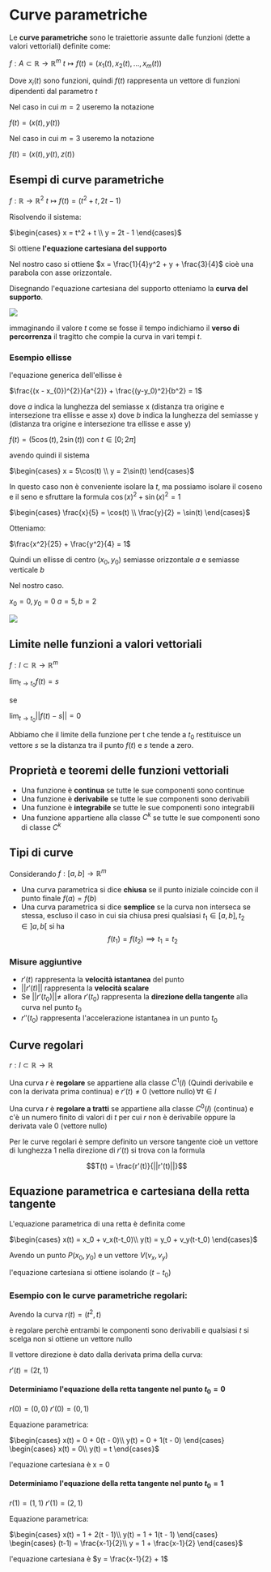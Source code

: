 ﻿# Curve parametriche

Le **curve parametriche** sono le traiettorie assunte dalle funzioni (dette a valori vettoriali) definite come:

$f:A\subset \mathbb{R} \longrightarrow \mathbb{R}^m$
$t \longmapsto f(t) = (x_1(t), x_2(t), ..., x_m(t))$

Dove $x_i(t)$ sono funzioni, quindi $f(t)$ rappresenta un vettore di funzioni dipendenti dal parametro $t$

Nel caso in cui $m = 2$ useremo la notazione

$f(t) = (x(t), y(t))$

Nel caso in cui $m = 3$ useremo la notazione

$f(t) = (x(t), y(t), z(t))$

## Esempi di curve parametriche

$f: \mathbb{R} \longrightarrow \mathbb{R}^2$
$t \longmapsto f(t) = (t^2+t, 2t-1)$

Risolvendo il sistema:

$\begin{cases} 
x = t^2 + t \\
y = 2t - 1
\end{cases}$

Si ottiene **l'equazione cartesiana del supporto**

Nel nostro caso si ottiene $x = \frac{1}{4}y^2 + y + \frac{3}{4}$ cioè una parabola con asse orizzontale.

Disegnando l'equazione cartesiana del supporto otteniamo la **curva del supporto**.

![](https://i.ibb.co/HxwG19b/curva-parametrica.png)

immaginando il valore $t$ come se fosse il tempo indichiamo il **verso di percorrenza** il tragitto che compie la curva in vari tempi $t$.

### Esempio ellisse

l'equazione generica dell'ellisse è 

$\frac{(x - x_{0})^{2}}{a^{2}} + \frac{(y-y_0)^2}{b^2} = 1$

dove $a$ indica la lunghezza del semiasse x (distanza tra origine e intersezione tra ellisse e asse x)
dove $b$ indica la lunghezza del semiasse y (distanza tra origine e intersezione tra ellisse e asse y)

$f(t) = (5\cos(t), 2\sin(t))$ con $t\in [0; 2\pi]$

avendo quindi il sistema

$\begin{cases} 
x = 5\cos(t) \\
y = 2\sin(t)
\end{cases}$

In questo caso non è conveniente isolare la $t$, ma possiamo isolare il coseno e il seno e sfruttare la formula $\cos(x)^2 + \sin(x)^2 = 1$ 

$\begin{cases} 
\frac{x}{5} = \cos(t) \\
\frac{y}{2} = \sin(t)
\end{cases}$

Otteniamo:

$\frac{x^2}{25} + \frac{y^2}{4} = 1$

Quindi un ellisse di centro $(x_0, y_0)$ semiasse orizzontale $a$ e semiasse verticale $b$

Nel nostro caso.

$x_0 = 0, y_0 = 0$
$a = 5, b = 2$

![](https://i.ibb.co/SrgcqCy/curva2.png)

## Limite nelle funzioni a valori vettoriali

$f: I \subset \mathbb{R} \longrightarrow \mathbb{R}^m$

$\lim_{t \to t_0} f(t) = s$

se

$\lim_{t \to t_0} ||f(t) - s|| = 0$ 

Abbiamo che il limite della funzione per t che tende a $t_0$ restituisce un vettore $s$ se la distanza tra il punto $f(t)$ e $s$ tende a zero.


## Proprietà e teoremi delle funzioni vettoriali

- Una funzione è **continua** se tutte le sue componenti sono continue
- Una funzione è **derivabile** se tutte le sue componenti sono derivabili
- Una funzione è **integrabile** se tutte le sue componenti sono integrabili
- Una funzione appartiene alla classe $C^k$ se tutte le sue componenti sono di classe $C^k$

## Tipi di curve

Considerando $f:[a,b] \longrightarrow \mathbb{R}^m$

- Una curva parametrica si dice **chiusa** se il punto iniziale coincide con il punto finale
	$f(a) = f(b)$
- Una curva parametrica si dice **semplice** se la curva non interseca se stessa, escluso il caso in cui sia chiusa
presi qualsiasi $t_1 \in [a,b], t_2 \in]a,b[$ si ha 
$$f(t_1) = f(t_2) \implies t_1 = t_2$$

### Misure aggiuntive

- $r'(t)$ rappresenta la **velocità istantanea** del punto
- $||r'(t)||$ rappresenta la **velocità scalare**
- Se $||r'(t_0)|| \neq$ allora $r'(t_0)$ rappresenta la **direzione della tangente** alla curva nel punto $t_0$
- $r''(t_0)$ rappresenta l'accelerazione istantanea in un punto $t_0$

## Curve regolari

$r: I \subset \mathbb{R} \longrightarrow \mathbb{R}$

Una curva $r$ è **regolare** se appartiene alla classe $C^1(I)$ (Quindi derivabile e con la derivata prima continua) e $r'(t) \neq 0\text{ (vettore nullo)} \,\forall t \in I$

Una curva $r$ è **regolare a tratti** se appartiene alla classe $C^0(I)$ (continua) e c'è un numero finito di valori di $t$ per cui $r$ non è derivabile oppure la derivata vale $0$ (vettore nullo)

Per le curve regolari è sempre definito un versore tangente cioè un vettore di lunghezza 1 nella direzione di $r'(t)$ si trova con la formula

$$T(t) = \frac{r'(t)}{||r'(t)||}$$


## Equazione parametrica e cartesiana della retta tangente

L'equazione parametrica di una retta è definita come

$\begin{cases}
x(t) = x_0 + v_x(t-t_0)\\
y(t) = y_0 + v_y(t-t_0)
\end{cases}$

Avendo un punto $P(x_0, y_0)$ e un vettore $V(v_x, v_y)$

l'equazione cartesiana si ottiene isolando $(t-t_0)$

### Esempio con le curve parametriche regolari:

Avendo la curva $r(t) = (t^2, t)$

è regolare perchè entrambi le componenti sono derivabili e qualsiasi $t$ si scelga non si ottiene un vettore nullo

Il vettore direzione è dato dalla derivata prima della curva:

$r'(t) = (2t , 1)$

#### Determiniamo l'equazione della retta tangente nel punto $t_0 = 0$

$r(0) = (0, 0)$
$r'(0) = (0, 1)$

Equazione parametrica:

$\begin{cases}
x(t) = 0 + 0(t - 0)\\
y(t) = 0 + 1(t - 0)
\end{cases} 
\begin{cases}
x(t) = 0\\
y(t) = t
\end{cases}$

l'equazione cartesiana è x = 0

#### Determiniamo l'equazione della retta tangente nel punto $t_0 = 1$

$r(1) = (1, 1)$
$r'(1) = (2, 1)$

Equazione parametrica:

$\begin{cases}
x(t) = 1 + 2(t - 1)\\
y(t) = 1 + 1(t - 1)
\end{cases} 
\begin{cases}
(t-1) = \frac{x-1}{2}\\
y = 1 + \frac{x-1}{2}
\end{cases}$

l'equazione cartesiana è $y = \frac{x-1}{2} + 1$
